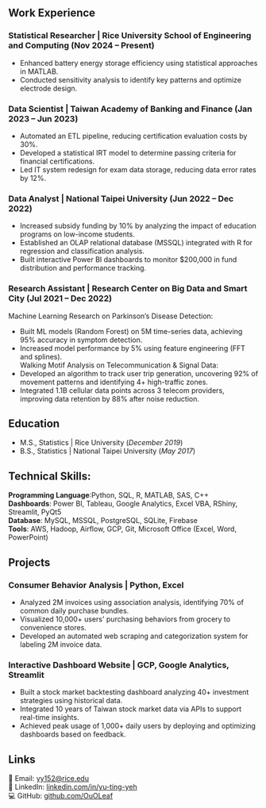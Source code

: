 ## Work Experience
### Statistical Researcher | Rice University School of Engineering and Computing (Nov 2024 – Present)  
- Enhanced battery energy storage efficiency using statistical approaches in MATLAB.  
- Conducted sensitivity analysis to identify key patterns and optimize electrode design.  
### Data Scientist | Taiwan Academy of Banking and Finance (Jan 2023 – Jun 2023)  
- Automated an ETL pipeline, reducing certification evaluation costs by 30%.  
- Developed a statistical IRT model to determine passing criteria for financial certifications.  
- Led IT system redesign for exam data storage, reducing data error rates by 12%.  
### Data Analyst | National Taipei University (Jun 2022 – Dec 2022)  
- Increased subsidy funding by 10% by analyzing the impact of education programs on low-income students.  
- Established an OLAP relational database (MSSQL) integrated with R for regression and classification analysis.  
- Built interactive Power BI dashboards to monitor $200,000 in fund distribution and performance tracking.  
### Research Assistant | Research Center on Big Data and Smart City (Jul 2021 – Dec 2022)  
Machine Learning Research on Parkinson’s Disease Detection:  
- Built ML models (Random Forest) on 5M time-series data, achieving 95% accuracy in symptom detection.  
- Increased model performance by 5% using feature engineering (FFT and splines).  
Walking Motif Analysis on Telecommunication & Signal Data:  
- Developed an algorithm to track user trip generation, uncovering 92% of movement patterns and identifying 4+ high-traffic zones.  
- Integrated 1.1B cellular data points across 3 telecom providers, improving data retention by 88% after noise reduction.


## **Education**  
- M.S., Statistics	| Rice University (_December 2019_)	 			        		
- B.S., Statistics | National Taipei University  (_May 2017_)
  
## **Technical Skills:**  
**Programming Language**:Python, SQL, R, MATLAB, SAS, C++  
**Dashboards**: Power BI, Tableau, Google Analytics, Excel VBA, RShiny, Streamlit, PyQt5  
**Database**: MySQL, MSSQL, PostgreSQL, SQLite, Firebase  
**Tools**: AWS, Hadoop, Airflow, GCP, Git, Microsoft Office (Excel, Word, PowerPoint)


## **Projects**  
### **Consumer Behavior Analysis** | Python, Excel  
- Analyzed 2M invoices using association analysis, identifying 70% of common daily purchase bundles.  
- Visualized 10,000+ users' purchasing behaviors from grocery to convenience stores.  
- Developed an automated web scraping and categorization system for labeling 2M invoice data.  

### **Interactive Dashboard Website** | GCP, Google Analytics, Streamlit  
- Built a stock market backtesting dashboard analyzing 40+ investment strategies using historical data.  
- Integrated 10 years of Taiwan stock market data via APIs to support real-time insights.  
- Achieved peak usage of 1,000+ daily users by deploying and optimizing dashboards based on feedback.  

## **Links**  
📧 Email: yy152@rice.edu  
🔗 LinkedIn: [linkedin.com/in/yu-ting-yeh](https://www.linkedin.com/in/yu-ting-yeh/)  
💻 GitHub: [github.com/OuOLeaf](https://github.com/OuOLeaf)  
